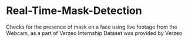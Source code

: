 # Real-Time-Mask-Detection
Checks for the presence of mask on a face using live footage from the Webcam, as a part of Verzeo Internship
Dataset was provided by Verzeo

